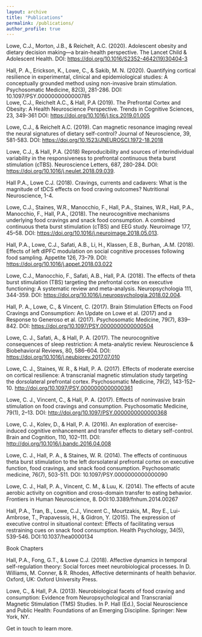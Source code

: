```yaml
---
layout: archive
title: "Publications"
permalink: /publications/
author_profile: true
---
```


Lowe, C.J., Morton, J.B., & Reichelt, A.C. (2020). Adolescent obesity and dietary decision making—a brain-health perspective. The Lancet Child & Adolescent Health. DOI: https://doi.org/10.1016/S2352-4642(19)30404-3
                                                
Hall, P. A., Erickson, K., Lowe, C., & Sakib, M. N. (2020). Quantifying cortical resilience in experimental, clinical and epidemiological studies: A conceptually grounded method using non-invasive brain stimulation. Psychosomatic Medicine, 82(3), 281-286. DOI: 10.1097/PSY.0000000000000785                                                        
Lowe, C.J., Reichelt A.C., & Hall, P.A (2019). The Prefrontal Cortex and Obesity: A Health Neuroscience Perspective. Trends in Cognitive Sciences, 23, 349-361 DOI: https://doi.org/10.1016/j.tics.2019.01.005

Lowe, C.J., & Reichelt A.C. (2019). Can magnetic resonance imaging reveal the neural signatures of dietary self-control? Journal of Neuroscience, 39, 581-583. DOI: https://doi.org/10.1523/JNEUROSCI.1972-18.2018

Lowe, C.J., & Hall, P.A. (2018) Reproducibility and sources of interindividual variability in the responsiveness to prefrontal continuous theta burst stimulation (cTBS). Neuroscience Letters, 687, 280-284. DOI: https://doi.org/10.1016/j.neulet.2018.09.039.

Hall P.A., Lowe C.J. (2018). Cravings, currents and cadavers: What is the magnitude of tDCS effects on food craving outcomes? Nutritional Neuroscience, 1-4.        

Lowe, C.J., Staines, W.R., Manocchio, F., Hall, P.A., Staines, W.R., Hall, P.A., Manocchio, F., Hall, P.A., (2018). The neurocognitive mechanisms underlying food cravings and snack food consumption. A combined continuous theta burst stimulation (cTBS) and EEG study. Neuroimage 177, 45–58. DOI: https://doi.org/10.1016/j.neuroimage.2018.05.013.                                 

Hall, P.A., Lowe, C.J., Safati, A.B., Li, H., Klassen, E.B., Burhan, .A.M. (2018). Effects of left dlPFC modulation on social cognitive processes following food sampling. Appetite 126, 73–79. DOI: https://doi.org/10.1016/j.appet.2018.03.022                        

Lowe, C.J., Manocchio, F., Safati, A.B., Hall, P.A. (2018). The effects of theta burst stimulation (TBS) targeting the prefrontal cortex on executive functioning: A systematic review and meta-analysis. Neuropsychologia 111, 344-359. DOI: https://doi.org/10.1016/j.neuropsychologia.2018.02.004.

Hall, P. A., Lowe, C., & Vincent, C. (2017). Brain Stimulation Effects on Food Cravings and Consumption: An Update on Lowe et al. (2017) and a Response to Generoso et al. (2017). Psychosomatic Medicine, 79(7), 839–842. DOI: https://doi.org/10.1097/PSY.0000000000000504          

Lowe, C. J., Safati, A., & Hall, P. A. (2017). The neurocognitive consequences of sleep restriction: A meta-analytic review. Neuroscience & Biobehavioral Reviews, 80, 586–604. DOI: https://doi.org/10.1016/j.neubiorev.2017.07.010                                                               

Lowe, C. J., Staines, W. R., & Hall, P. A. (2017). Effects of moderate exercise on cortical resilience: A transcranial magnetic stimulation study targeting the dorsolateral prefrontal cortex. Psychosomatic Medicine, 79(2), 143-152–10. http://doi.org/10.1097/PSY.0000000000000361                                   

Lowe, C. J., Vincent, C., & Hall, P. A. (2017). Effects of noninvasive brain stimulation on food cravings and consumption. Psychosomatic Medicine, 79(1), 2–13. DOI: http://doi.org/10.1097/PSY.0000000000000368                                  

Lowe, C. J., Kolev, D., & Hall, P. A. (2016). An exploration of exercise-induced cognitive enhancement and transfer effects to dietary self-control. Brain and Cognition, 110, 102–111. DOI: http://doi.org/10.1016/j.bandc.2016.04.008

Lowe, C. J., Hall, P. A., & Staines, W. R. (2014). The effects of continuous theta burst stimulation to the left dorsolateral prefrontal cortex on executive function, food cravings, and snack food consumption. Psychosomatic medicine, 76(7), 503-511. DOI: 10.1097/PSY.0000000000000090        

Lowe, C. J., Hall, P. A., Vincent, C. M., & Luu, K. (2014). The effects of acute aerobic activity on cognition and cross-domain transfer to eating behavior. Frontiers in Human Neuroscience, 8. DOI:10.3389/fnhum.2014.00267     
                                          
Hall, P.A., Tran, B., Lowe, C.J., Vincent C., Mourtzakis, M., Roy E., Lui-Ambrose, T., Prapavessis, H., & Gidron, Y. (2015). The expression of executive control in situational context: Effects of facilitating versus restraining cues on snack food consumption. Health Psychology, 34(5), 539-546. DOI:10.1037/hea0000134                                                                          

Book Chapters

Hall, P.A., Fong, G.T., & Lowe C.J. (2018). Affective dynamics in temporal self-regulation theory: Social forces meet neurobiological processes. In D. Williams, M. Conner, & R. Rhodes, Affective determinants of health behavior. Oxford, UK: Oxford University Press.

Lowe, C., & Hall, P.A. (2013). Neurobiological facets of food craving and consumption: Evidence from Neuropsychological and Transcranial Magnetic Stimulation (TMS) Studies. In P. Hall (Ed.), Social Neuroscience and Public Health: Foundations of an Emerging Discipline. Springer: New York, NY.


Get in touch to learn more.
